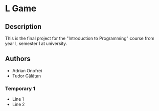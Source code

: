 # L Game

## Description
This is the final project for the "Introduction to Programming" course from year I, semester I at university.

## Authors
- Adrian Onofrei
- Tudor Gălățan

### Temporary 1
- Line 1
- Line 2
